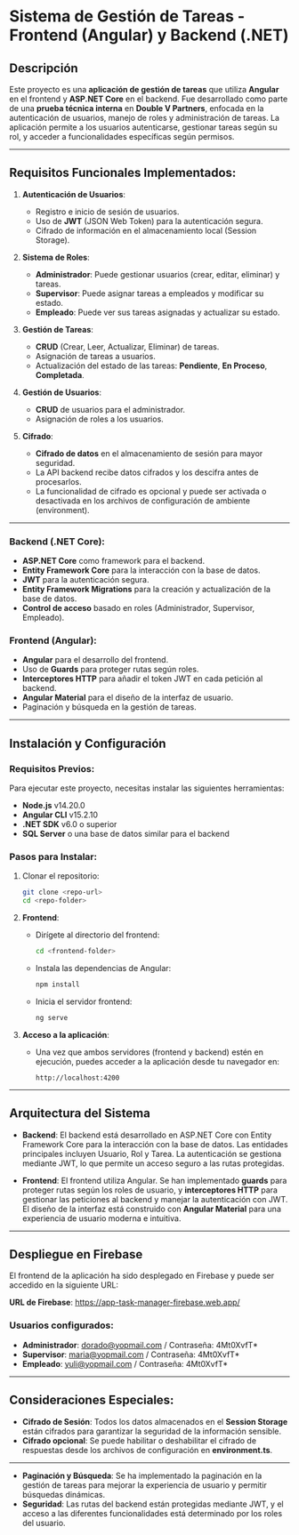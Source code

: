 
# Sistema de Gestión de Tareas - Frontend (Angular) y Backend (.NET)

## Descripción

Este proyecto es una **aplicación de gestión de tareas** que utiliza **Angular** en el frontend y **ASP.NET Core** en el backend. Fue desarrollado como parte de una **prueba técnica interna** en **Double V Partners**, enfocada en la autenticación de usuarios, manejo de roles y administración de tareas. La aplicación permite a los usuarios autenticarse, gestionar tareas según su rol, y acceder a funcionalidades específicas según permisos.

---

## Requisitos Funcionales Implementados:

1. **Autenticación de Usuarios**:
   - Registro e inicio de sesión de usuarios.
   - Uso de **JWT** (JSON Web Token) para la autenticación segura.
   - Cifrado de información en el almacenamiento local (Session Storage).

2. **Sistema de Roles**:
   - **Administrador**: Puede gestionar usuarios (crear, editar, eliminar) y tareas.
   - **Supervisor**: Puede asignar tareas a empleados y modificar su estado.
   - **Empleado**: Puede ver sus tareas asignadas y actualizar su estado.

3. **Gestión de Tareas**:
   - **CRUD** (Crear, Leer, Actualizar, Eliminar) de tareas.
   - Asignación de tareas a usuarios.
   - Actualización del estado de las tareas: **Pendiente**, **En Proceso**, **Completada**.

4. **Gestión de Usuarios**:
   - **CRUD** de usuarios para el administrador.
   - Asignación de roles a los usuarios.

5. **Cifrado**:
   - **Cifrado de datos** en el almacenamiento de sesión para mayor seguridad.
   - La API backend recibe datos cifrados y los descifra antes de procesarlos.
   - La funcionalidad de cifrado es opcional y puede ser activada o desactivada en los archivos de configuración de ambiente (environment).

---

### Backend (.NET Core):

- **ASP.NET Core** como framework para el backend.
- **Entity Framework Core** para la interacción con la base de datos.
- **JWT** para la autenticación segura.
- **Entity Framework Migrations** para la creación y actualización de la base de datos.
- **Control de acceso** basado en roles (Administrador, Supervisor, Empleado).
  
### Frontend (Angular):

- **Angular** para el desarrollo del frontend.
- Uso de **Guards** para proteger rutas según roles.
- **Interceptores HTTP** para añadir el token JWT en cada petición al backend.
- **Angular Material** para el diseño de la interfaz de usuario.
- Paginación y búsqueda en la gestión de tareas.
  
---

## Instalación y Configuración

### Requisitos Previos:

Para ejecutar este proyecto, necesitas instalar las siguientes herramientas:

- **Node.js** v14.20.0
- **Angular CLI** v15.2.10
- **.NET SDK** v6.0 o superior
- **SQL Server** o una base de datos similar para el backend

### Pasos para Instalar:

1. Clonar el repositorio:

   ```bash
   git clone <repo-url>
   cd <repo-folder>
   ```

3. **Frontend**:

   - Dirígete al directorio del frontend:

     ```bash
     cd <frontend-folder>
     ```

   - Instala las dependencias de Angular:

     ```bash
     npm install
     ```

   - Inicia el servidor frontend:

     ```bash
     ng serve
     ```

4. **Acceso a la aplicación**:

   - Una vez que ambos servidores (frontend y backend) estén en ejecución, puedes acceder a la aplicación desde tu navegador en:

     ```
     http://localhost:4200
     ```

---

## Arquitectura del Sistema

- **Backend**: El backend está desarrollado en ASP.NET Core con Entity Framework Core para la interacción con la base de datos. Las entidades principales incluyen Usuario, Rol y Tarea. La autenticación se gestiona mediante JWT, lo que permite un acceso seguro a las rutas protegidas.
  
- **Frontend**: El frontend utiliza Angular. Se han implementado **guards** para proteger rutas según los roles de usuario, y **interceptores HTTP** para gestionar las peticiones al backend y manejar la autenticación con JWT. El diseño de la interfaz está construido con **Angular Material** para una experiencia de usuario moderna e intuitiva.

---

## Despliegue en Firebase

El frontend de la aplicación ha sido desplegado en Firebase y puede ser accedido en la siguiente URL:

**URL de Firebase**: https://app-task-manager-firebase.web.app/

### Usuarios configurados:

- **Administrador**: dorado@yopmail.com / Contraseña: 4Mt0XvfT*
- **Supervisor**: maria@yopmail.com / Contraseña: 4Mt0XvfT*
- **Empleado**: yuli@yopmail.com / Contraseña: 4Mt0XvfT*

---

## Consideraciones Especiales:

- **Cifrado de Sesión**: Todos los datos almacenados en el **Session Storage** están cifrados para garantizar la seguridad de la información sensible.
- **Cifrado opcional**: Se puede habilitar o deshabilitar el cifrado de respuestas desde los archivos de configuración en **environment.ts**.

---

- **Paginación y Búsqueda**: Se ha implementado la paginación en la gestión de tareas para mejorar la experiencia de usuario y permitir búsquedas dinámicas.
- **Seguridad**: Las rutas del backend están protegidas mediante JWT, y el acceso a las diferentes funcionalidades está determinado por los roles del usuario.
